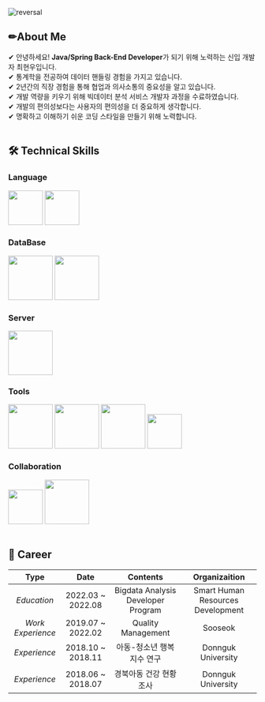 ![reversal](https://capsule-render.vercel.app/api?type=wave&reversal=true&color=1A0F14&height=150&section=footer&text=%20ChoiHyunWoo();&fontColor=f5ce00&fontSize=70)

## ✏About Me 

✔ 안녕하세요! **Java/Spring Back-End Developer**가 되기 위해 노력하는 신입 개발자 최현우입니다. <br>
✔ 통계학을 전공하여 데이터 핸들링 경험을 가지고 있습니다. <br>
✔ 2년간의 직장 경험을 통해 협업과 의사소통의 중요성을 알고 있습니다. <br>
✔ 개발 역량을 키우기 위해 빅데이터 분석 서비스 개발자 과정을 수료하였습니다. <br>
✔ 개발의 편의성보다는 사용자의 편의성을 더 중요하게 생각합니다. <br>
✔ 명확하고 이해하기 쉬운 코딩 스타일을 만들기 위해 노력합니다. <br>
<br>

## 🛠 Technical Skills
### Language
<code><img src="https://user-images.githubusercontent.com/103620466/184140341-0ece618b-551d-4dc5-baad-606c94dbc263.png" width="70"></code>
<code><img src="https://user-images.githubusercontent.com/103620466/184139621-5190bdf6-900b-4e14-b502-454cfb3ff237.png" width="70"></code> <br>

### DataBase
<code><img src="https://user-images.githubusercontent.com/103620466/184141486-4bf19ebd-fb47-499a-b3f9-8d41b7848347.png" width="90"></code>
<code><img src="https://user-images.githubusercontent.com/103620466/184141815-ae301f1f-dcc1-42bd-bc32-f0e6f4133d6e.png" width="90"></code> <br>

### Server
<code><img src="https://user-images.githubusercontent.com/103620466/184142202-7ba543ba-4d10-4bb3-b9eb-8583eab313a2.png" width="90"></code> <br>

### Tools
<code><img src="https://user-images.githubusercontent.com/103620466/184142829-21493524-27b5-449d-b78b-0336d38c8254.png" width="90"></code>
<code><img src="https://user-images.githubusercontent.com/103620466/184143793-dd0b0887-6637-4711-9032-4579755be049.png" width="90"></code>
<code><img src="https://user-images.githubusercontent.com/103620466/184144319-1a691015-15ce-4994-b5f7-e90e68a35e7f.png" width="90"></code>
<code><img src="https://user-images.githubusercontent.com/103620466/184144675-2ca88574-bd43-4ea8-ab07-526fe54dcf91.png" width="70"></code> <br>

### Collaboration
<code><img src="https://user-images.githubusercontent.com/103620466/184145011-8d257612-5627-4311-a826-a6a0286c1d42.png" width="70"></code>
<code><img src="https://user-images.githubusercontent.com/103620466/184145273-5129039b-bd0d-4c80-a618-46705913a7c6.png" width="90"></code> <br>
<br>

## 💼 Career
| **Type** | **Date** | **Contents** | **Organizaition** |
|:--------:|:--------:|:--------:|:--------:|
| *Education* | 2022.03 ~ 2022.08 | Bigdata Analysis Developer Program | Smart Human Resources Development |
| *Work Experience* | 2019.07 ~ 2022.02 | Quality Management | Sooseok |
| *Experience* | 2018.10 ~ 2018.11| 아동-청소년 행복지수 연구 | Donnguk University |
| *Experience* | 2018.06 ~ 2018.07 | 경북아동 건강 현황조사 | Donnguk University |

